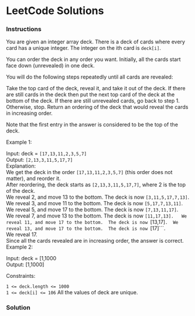 # LeetCode Solutions

### **Instructions**

You are given an integer array deck. There is a deck of cards where every card has a unique integer. The integer on the ith card is ```deck[i]```.

You can order the deck in any order you want. Initially, all the cards start face down (unrevealed) in one deck.

You will do the following steps repeatedly until all cards are revealed:

Take the top card of the deck, reveal it, and take it out of the deck.
If there are still cards in the deck then put the next top card of the deck at the bottom of the deck.
If there are still unrevealed cards, go back to step 1. Otherwise, stop.
Return an ordering of the deck that would reveal the cards in increasing order.

Note that the first entry in the answer is considered to be the top of the deck.

 

Example 1:

Input: deck = ```[17,13,11,2,3,5,7]```   
Output: ```[2,13,3,11,5,17,7]```   
Explanation:    
We get the deck in the order ```[17,13,11,2,3,5,7]``` (this order does not matter), and reorder it.   
After reordering, the deck starts as ```[2,13,3,11,5,17,7]```, where 2 is the top of the deck.   
We reveal 2, and move 13 to the bottom.  The deck is now ```[3,11,5,17,7,13]```.  
We reveal 3, and move 11 to the bottom.  The deck is now ```[5,17,7,13,11]```.  
We reveal 5, and move 17 to the bottom.  The deck is now ```[7,13,11,17]```.  
We reveal 7, and move 13 to the bottom.  The deck is now ```[11,17,13].  
We reveal 11, and move 17 to the bottom.  The deck is now ```[13,17]```. 
We reveal 13, and move 17 to the bottom.  The deck is now ```[17]```.  
We reveal 17.  
Since all the cards revealed are in increasing order, the answer is correct.  
Example 2:  

Input: deck = [1,1000   
Output: [1,1000]   
 

Constraints:  

```1 <= deck.length <= 1000```   
```1 <= deck[i] <= 106``` 
All the values of deck are unique.

### **Solution**

